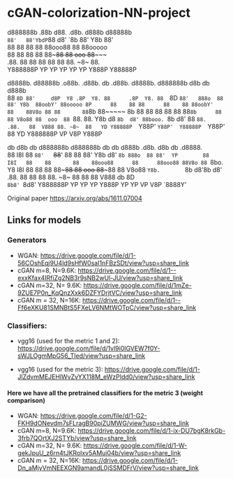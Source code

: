 # cGAN-colorization-NN-project

d888888b .88b  d88.  .d8b.   d888b  d88888b                                         
  `88'   88'YbdP`88 d8' `8b 88' Y8b 88'                                             
   88    88  88  88 88ooo88 88      88ooooo                                         
   88    88  88  88 88~~~88 88  ooo 88~~~~~                                         
  .88.   88  88  88 88   88 88. ~8~ 88.                                             
Y888888P YP  YP  YP YP   YP  Y888P  Y88888P                                         
                                                                                    
                                                                                    
d8888b. d88888b  .o88b.  .d88b.  db       .d88b.  d8888b. d888888b d8b   db  d888b  
88  `8D 88'     d8P  Y8 .8P  Y8. 88      .8P  Y8. 88  `8D   `88'   888o  88 88' Y8b 
88oobY' 88ooooo 8P      88    88 88      88    88 88oobY'    88    88V8o 88 88      
88`8b   88~~~~~ 8b      88    88 88      88    88 88`8b      88    88 V8o88 88  ooo 
88 `88. 88.     Y8b  d8 `8b  d8' 88booo. `8b  d8' 88 `88.   .88.   88  V888 88. ~8~ 
88   YD Y88888P  `Y88P'  `Y88P'  Y88888P  `Y88P'  88   YD Y888888P VP   V8P  Y888P  
                                                                                    
                                                                                    
db   d8b   db d888888b d888888b db   db       d888b   .d8b.  d8b   db .d8888.       
88   I8I   88   `88'   `~~88~~' 88   88      88' Y8b d8' `8b 888o  88 88'  YP       
88   I8I   88    88       88    88ooo88      88      88ooo88 88V8o 88 `8bo.         
Y8   I8I   88    88       88    88~~~88      88  ooo 88~~~88 88 V8o88   `Y8b.       
`8b d8'8b d8'   .88.      88    88   88      88. ~8~ 88   88 88  V888 db   8D       
 `8b8' `8d8'  Y888888P    YP    YP   YP       Y888P  YP   YP VP   V8P `8888Y'       
                                                                                    
                                                                                    
                                                                                    
                                                                                    
                                                                                    
                                                                                    
                                                                                    
                                                                                    
                                                                                    
                                                                                    
  

Original paper https://arxiv.org/abs/1611.07004


## Links for models

### Generators

* WGAN: https://drive.google.com/file/d/1-56COshEqj9U4ld9sHfW0saI1nFBzSDt/view?usp=share_link
* cGAN m=8, N=9.6K: https://drive.google.com/file/d/1--exxKfax4IRfiZg2NB3r9sNB2wUl-JU/view?usp=share_link
* cGAN m=32, N= 9.6K: https://drive.google.com/file/d/1mZe-9ZUE7P0n_KqQnzXxk6DZFYDrjtVC/view?usp=share_link
* cGAN m = 32, N=16K: https://drive.google.com/file/d/1--Ff6eXKU81SMNBtS5FXeLV6NMtWOTpC/view?usp=share_link

### Classifiers:
* vgg16 (used for the metric 1 and 2): https://drive.google.com/file/d/1vl9i0lGVEW7f0Y-sWJLOgmMpG56_Tled/view?usp=share_link

* vgg16 (used for the metric 3): https://drive.google.com/file/d/1-JlZdvmMEJEHlWvZvYX118M_eWzPIdd0/view?usp=share_link

#### Here we have all the pretrained classifiers for the metric 3 (weight comparison)

* WGAN: https://drive.google.com/file/d/1-G2-FKH9dONevdm7sFLragB90piZUMWG/view?usp=share_link
* cGAN m=8, N=9.6K: https://drive.google.com/file/d/1-ix-DU7bgK8rkGb-3frb7QOrtXJ2STYb/view?usp=share_link
* cGAN m=32, N= 9.6K: https://drive.google.com/file/d/1-W-gekJpuU_z6rn4tJKRolxv5AMui04b/view?usp=share_link
* cGAN m = 32, N=16K: https://drive.google.com/file/d/1-Dn_aMjyVmNEEXGN9amandL0jSSMDFrV/view?usp=share_link
